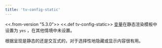 ```yaml
---
title: 'tv-config-static'
---
```


<<.from-version "5.3.0">> <<.def tv-config-static>> [变量](Variables)在静态渲染模板中设置为 `yes` ，在其他情境中未设置。

根据呈现是静态的还是交互式的，对于选择性地隐藏或显示内容很有用。